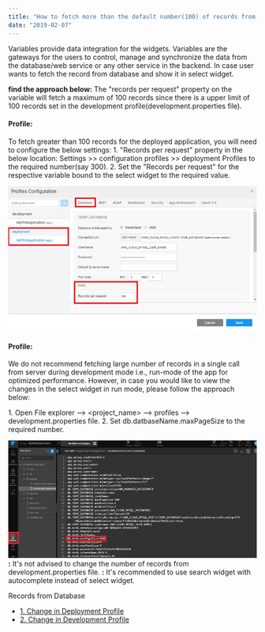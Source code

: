```yaml
---
title: "How to fetch more than the default number(100) of records from database?"
date: "2019-02-07"
---
```


Variables provide data integration for the widgets. Variables are the gateways for the users to control, manage and synchronize the data from the database/web service or any other service in the backend. In case user wants to fetch the record from database and show it in select widget.

**find the approach below:** The "records per request" property on the variable will fetch a maximum of 100 records since there is a upper limit of 100 records set in the development profile(development.properties file).

#### **Profile:**

To fetch greater than 100 records for the deployed application, you will need to configure the below settings: 1. "Records per request" property in the below location: Settings >> configuration profiles >> deployment Profiles to the required number(say 300). 2. Set the "Records per request" for the respective variable bound to the select widget to the required value.

[![](../assets/deploymentProfile-1.png)](../assets/deploymentProfile-1.png)

#### **Profile:**

We do not recommend fetching large number of records in a single call from server during development mode i.e., run-mode of the app for optimized performance. However, in case you would like to view the changes in the select widget in run mode, please follow the approach below:

1\. Open File explorer --> <project\_name> --> profiles --> development.properties file. 2. Set db.datbaseName.maxPageSize to the required number.

[![](../assets/developmentprofile.png)](../assets/developmentprofile.png)**:** It's not advised to change the number of records from development.properties file. **:** It's recommended to use search widget with autocomplete instead of select widget.

Records from Database

- [1\. Change in Deployment Profile](#deployment)
- [2\. Change in Development Profile](#development)
